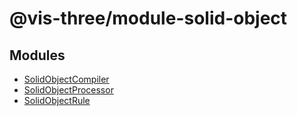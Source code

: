 # @vis-three/module-solid-object

## Modules

- [SolidObjectCompiler](modules/SolidObjectCompiler.md)
- [SolidObjectProcessor](modules/SolidObjectProcessor.md)
- [SolidObjectRule](modules/SolidObjectRule.md)
